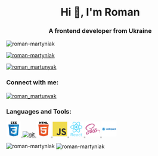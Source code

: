 <h1 align="center">Hi 👋, I'm Roman</h1>
<h3 align="center">A frontend developer from Ukraine</h3>

<p align="left"> <img src="https://komarev.com/ghpvc/?username=roman-martyniak&label=Profile%20views&color=0e75b6&style=flat" alt="roman-martyniak" /> </p>

<p align="left"> <a href="https://github.com/ryo-ma/github-profile-trophy"><img src="https://github-profile-trophy.vercel.app/?username=roman-martyniak" alt="roman-martyniak" /></a> </p>

<p align="left"> <a href="https://twitter.com/roman_martunyak" target="blank"><img src="https://img.shields.io/twitter/follow/roman_martunyak?logo=twitter&style=for-the-badge" alt="roman_martunyak" /></a> </p>

<h3 align="left">Connect with me:</h3>
<p align="left">
<a href="https://twitter.com/roman_martunyak" target="blank"><img align="center" src="https://raw.githubusercontent.com/rahuldkjain/github-profile-readme-generator/master/src/images/icons/Social/twitter.svg" alt="roman_martunyak" height="30" width="40" /></a>
</p>

<h3 align="left">Languages and Tools:</h3>
<p align="left"> <a href="https://www.w3schools.com/css/" target="_blank" rel="noreferrer"> <img src="https://raw.githubusercontent.com/devicons/devicon/master/icons/css3/css3-original-wordmark.svg" alt="css3" width="40" height="40"/> </a> <a href="https://git-scm.com/" target="_blank" rel="noreferrer"> <img src="https://www.vectorlogo.zone/logos/git-scm/git-scm-icon.svg" alt="git" width="40" height="40"/> </a> <a href="https://www.w3.org/html/" target="_blank" rel="noreferrer"> <img src="https://raw.githubusercontent.com/devicons/devicon/master/icons/html5/html5-original-wordmark.svg" alt="html5" width="40" height="40"/> </a> <a href="https://developer.mozilla.org/en-US/docs/Web/JavaScript" target="_blank" rel="noreferrer"> <img src="https://raw.githubusercontent.com/devicons/devicon/master/icons/javascript/javascript-original.svg" alt="javascript" width="40" height="40"/> </a> <a href="https://reactjs.org/" target="_blank" rel="noreferrer"> <img src="https://raw.githubusercontent.com/devicons/devicon/master/icons/react/react-original-wordmark.svg" alt="react" width="40" height="40"/> </a> <a href="https://sass-lang.com" target="_blank" rel="noreferrer"> <img src="https://raw.githubusercontent.com/devicons/devicon/master/icons/sass/sass-original.svg" alt="sass" width="40" height="40"/> </a> <a href="https://webpack.js.org" target="_blank" rel="noreferrer"> <img src="https://raw.githubusercontent.com/devicons/devicon/d00d0969292a6569d45b06d3f350f463a0107b0d/icons/webpack/webpack-original-wordmark.svg" alt="webpack" width="40" height="40"/> </a> </p>

<p><img align="left" src="https://github-readme-stats.vercel.app/api/top-langs?username=roman-martyniak&show_icons=true&locale=en&layout=compact" alt="roman-martyniak" /></p>

<p>&nbsp;<img align="center" src="https://github-readme-stats.vercel.app/api?username=roman-martyniak&show_icons=true&locale=en" alt="roman-martyniak" /></p>
